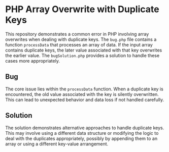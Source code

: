 # PHP Array Overwrite with Duplicate Keys

This repository demonstrates a common error in PHP involving array overwrites when dealing with duplicate keys. The `bug.php` file contains a function `processData` that processes an array of data.  If the input array contains duplicate keys, the later value associated with that key overwrites the earlier value. The `bugSolution.php` provides a solution to handle these cases more appropriately.

## Bug
The core issue lies within the `processData` function. When a duplicate key is encountered, the old value associated with the key is silently overwritten. This can lead to unexpected behavior and data loss if not handled carefully.

## Solution
The solution demonstrates alternative approaches to handle duplicate keys.  This may involve using a different data structure or modifying the logic to deal with the duplicates appropriately, possibly by appending them to an array or using a different key-value arrangement.